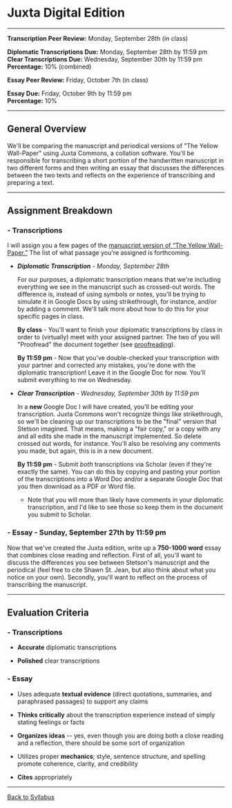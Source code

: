 # Juxta Digital Edition

_____

**Transcription Peer Review:** Monday, September 28th (in class)

**Diplomatic Transcriptions Due:** Monday, September 28th by 11:59 pm <br />
**Clear Transcriptions Due:** Wednesday, September 30th by 11:59 pm <br />
**Percentage:** 10% (combined)

**Essay Peer Review:** Friday, October 7th (in class)

**Essay Due:** Friday, October 9th by 11:59 pm <br />
**Percentage:** 10%

_____

## General Overview

We'll be comparing the manuscript and periodical versions of "The Yellow Wall-Paper" using Juxta Commons, a collation software. You'll be responsible for transcribing a short portion of the handwritten manuscript in two different forms and then writing an essay that discusses the differences between the two texts and reflects on the experience of transcribing and preparing a text. 

_____

## Assignment Breakdown

### - Transcriptions

I will assign you a few pages of the [manuscript version of “The Yellow Wall-Paper.”](http://schlesinger.radcliffe.harvard.edu/onlinecollections/gilman/search?topics[]=The%20Yellow%20Wall-Paper%20(Manuscript)&page=1) The list of what passage you're assigned is forthcoming. 

* ***Diplomatic Transcription** - Monday, September 28th*

  For our purposes, a diplomatic transcription means that we're including everything we see in the manuscript such as crossed-out words. The difference is, instead of using symbols or notes, you'll be trying to simulate it in Google Docs by using strikethrough, for instance, and/or by adding a comment. We'll talk more about how to do this for your specific pages in class. 

  **By class** - You'll want to finish your diplomatic transcriptions by class in order to (virtually) meet with your assigned partner. The two of you will "Proofread" the document together (see [proofreading](https://gde.upress.virginia.edu/06-gde.html#h3.1)).

  **By 11:59 pm** - Now that you've double-checked your transcription with your partner and corrected any mistakes, you're done with the diplomatic transcription! Leave it in the Google Doc for now. You'll submit everything to me on Wednesday.  

* ***Clear Transcription** - Wednesday, September 30th by 11:59 pm*

  In a **new** Google Doc I will have created, you'll be editing your transcription. Juxta Commons won't recognize things like strikethrough, so we'll be cleaning up our transcriptions to be the "final" version that Stetson imagined. That means, making a "fair copy," or a copy with any and all edits she made in the manuscript implemented. So delete crossed out words, for instance. You'll also be resolving any comments you made, but again, this is in a new document. 

  **By 11:59 pm** - Submit *both* transcriptions via Scholar (even if they're exactly the same). You can do this by copying and pasting your portion of the transcriptions into a Word Doc and/or a separate Google Doc that you then download as a PDF or Word file. 
    * Note that you will more than likely have comments in your diplomatic transcription, and I'd like to see those so keep them in the document you submit to Scholar.

### - Essay - Sunday, September 27th by 11:59 pm

Now that we've created the Juxta edition, write up a **750-1000 word** essay that combines close reading and reflection. First of all, you'll want to discuss the differences you see between Stetson's manuscript and the periodical (feel free to cite Shawn St. Jean, but also think about what you notice on your own). Secondly, you'll want to reflect on the process of transcribing the manuscript.

_____


## Evaluation Criteria

### - Transcriptions

* **Accurate** diplomatic transcriptions 

* **Polished** clear transcriptions  

### - Essay

* Uses adequate **textual evidence** (direct quotations, summaries, and paraphrased passages) to support any claims

* **Thinks critically** about the transcription experience instead of simply stating feelings or facts

* **Organizes ideas** -- yes, even though you are doing both a close reading and a reflection, there should be some sort of organization 

* Utilizes proper **mechanics**; style, sentence structure, and spelling promote coherence, clarity, and credibility

* **Cites** appropriately 

_____

[Back to Syllabus](https://deanna-stover.github.io/coursesCNU/2020/idst270fall2020) 
